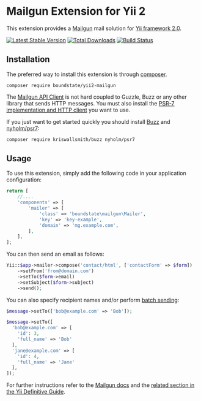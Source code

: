 # Mailgun Extension for Yii 2

This extension provides a [Mailgun](https://www.mailgun.com/) mail solution for [Yii framework 2.0](http://www.yiiframework.com).

[![Latest Stable Version](https://poser.pugx.org/boundstate/yii2-mailgun/v/stable)](https://packagist.org/packages/boundstate/yii2-mailgun)
[![Total Downloads](https://poser.pugx.org/boundstate/yii2-mailgun/downloads)](https://packagist.org/packages/boundstate/yii2-mailgun)
[![Build Status](https://travis-ci.com/boundstate/yii2-mailgun.svg?branch=master)](https://travis-ci.com/boundstate/yii2-mailgun)

## Installation

The preferred way to install this extension is through [composer](http://getcomposer.org/download/).

```
composer require boundstate/yii2-mailgun
```

The [Mailgun API Client](https://github.com/mailgun/mailgun-php) is not hard coupled to Guzzle, Buzz or any other library that sends
HTTP messages. You must also install the [PSR-7 implementation and HTTP client](https://packagist.org/providers/php-http/client-implementation)
you want to use.

If you just want to get started quickly you should install [Buzz](https://github.com/kriswallsmith/Buzz) and [nyholm/psr7](https://github.com/Nyholm/psr7):

```bash
composer require kriswallsmith/buzz nyholm/psr7
```

## Usage

To use this extension, simply add the following code in your application configuration:

```php
return [
    //....
    'components' => [
        'mailer' => [
            'class' => 'boundstate\mailgun\Mailer',
            'key' => 'key-example',
            'domain' => 'mg.example.com',
        ],
    ],
];
```

You can then send an email as follows:

```php
Yii::$app->mailer->compose('contact/html', ['contactForm' => $form])
    ->setFrom('from@domain.com')
    ->setTo($form->email)
    ->setSubject($form->subject)
    ->send();
```

You can also specify recipient names and/or perform [batch sending](https://documentation.mailgun.com/en/latest/user_manual.html#batch-sending):

```php
$message->setTo(['bob@example.com' => 'Bob']);
```

```php
$message->setTo([
  'bob@example.com' => [
    'id': 3,
    'full_name' => 'Bob'
  ],
  'jane@example.com' => [
    'id': 4,
    'full_name' => 'Jane'
  ],
]);
```


For further instructions refer to the [Mailgun docs](https://documentation.mailgun.com/) and the [related section in the Yii Definitive Guide](http://www.yiiframework.com/doc-2.0/guide-tutorial-mailing.html).